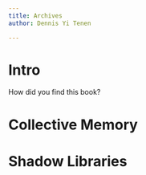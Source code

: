 ```yaml
---
title: Archives
author: Dennis Yi Tenen

---
```



# Intro
How did you find this book?

# Collective Memory

# Shadow Libraries
